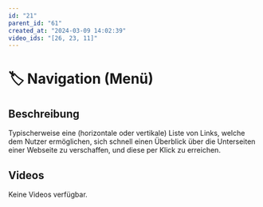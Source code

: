 ```yaml
---
id: "21"
parent_id: "61"
created_at: "2024-03-09 14:02:39"
video_ids: "[26, 23, 11]"
---
```


# 🏷️ Navigation (Menü)

## Beschreibung

Typischerweise eine (horizontale oder vertikale) Liste von Links, welche dem Nutzer ermöglichen, sich schnell einen Überblick über die Unterseiten einer Webseite zu verschaffen, und diese per Klick zu erreichen.

## Videos

Keine Videos verfügbar.
